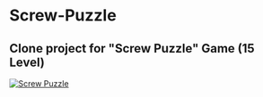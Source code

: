 # Screw-Puzzle

## Clone project for "Screw Puzzle" Game (15 Level)

[![ Screw Puzzle ](https://markdown-videos-api.jorgenkh.no/youtube/6MPciC0QryY)](https://youtu.be/6MPciC0QryY)
